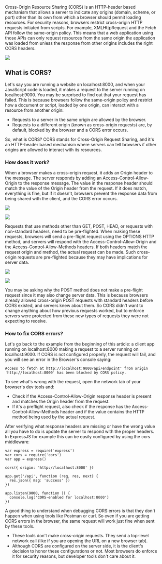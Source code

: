 Cross-Origin Resource Sharing (CORS) is an HTTP-header based mechanism that allows a server to indicate any origins (domain, scheme, or port) other than its own from which a browser should permit loading resources.
For security reasons, browsers restrict cross-origin HTTP requests initiated from scripts. For example, XMLHttpRequest and the Fetch API follow the same-origin policy. This means that a web application using those APIs can only request resources from the same origin the application was loaded from unless the response from other origins includes the right CORS headers.

![](https://developer.mozilla.org/en-US/docs/Web/HTTP/CORS/cors_principle.png)

## What is CORS?
Let's say you are running a website on localhost:8000, and when your JavaScript code is loaded, it makes a request to the server running on localhost:9000. You may be surprised to find out that your request has failed. This is because browsers follow the same-origin policy and restrict how a document or script, loaded by one origin, can interact with a resource from another origin:

- Requests to a server in the same origin are allowed by the browser.
- Requests to a different origin (known as cross-origin requests) are, by default, blocked by the browser and a CORS error occurs.

So, what is CORS? CORS stands for Cross-Origin Request Sharing, and it's an HTTP-header based mechanism where servers can tell browsers if other origins are allowed to interact with its resources.




### How does it work?
When a browser makes a cross-origin request, it adds an Origin header to the message. The server responds by adding an Access-Control-Allow-Origin to the response message. The value in the response header should match the value of the Origin header from the request. If it does match, everything is fine, but if it doesn't, browsers prevent the response data from being shared with the client, and the CORS error occurs.

![](https://rbika.com/images/blog/understanding-cors-1.svg)

![](https://rbika.com/images/blog/understanding-cors-2.svg)



Requests that use methods other than GET, POST, HEAD, or requests with non-standard headers, need to be pre-flighted. When making these requests, browsers will send a pre-flight request using the OPTIONS HTTP method, and servers will respond with the Access-Control-Allow-Origin and the Access-Control-Allow-Methods headers. If both headers match the request origin and method, the actual request can be made. Such cross-origin requests are pre-flighted because they may have implications for server data.

![](https://rbika.com/images/blog/understanding-cors-3.svg)

![](https://rbika.com/images/blog/understanding-cors-4.svg)

You may be asking why the POST method does not make a pre-flight request since it may also change server data. This is because browsers already allowed cross-origin POST requests with standard headers before CORS existed, and servers knew about them. So CORS didn't want to change anything about how previous requests worked, but to enforce servers were protected from these new types of requests they were not expecting to receive.

### How to fix CORS errors?
Let's go back to the example from the beginning of this article: a client app running on localhost:8000 making a request to a server running on localhost:9000. If CORS is not configured properly, the request will fail, and you will see an error in the Browser's console saying:
```
Access to fetch at http://localhost:9000/api/endpoint' from origin
'http://localhost:8000' has been blocked by CORS policy.
```
To see what's wrong with the request, open the network tab of your browser's dev tools and:

- Check if the Access-Control-Allow-Origin response header is present and matches the Origin header from the request.
- If it's a preflight request, also check if the response has the Access-Control-Allow-Methods header and if the value contains the HTTP method being used by the actual request.

After verifying what response headers are missing or have the wrong value all you have to do is update the server to respond with the proper headers. In ExpressJS for example this can be easily configured by using the cors middleware:
```
var express = require('express')
var cors = require('cors')
var app = express()
 
cors({ origin: 'http://localhost:8000' })
 
app.get('/api', function (req, res, next) {
  res.json({ msg: 'success' })
})
 
app.listen(9000, function () {
  console.log('CORS-enabled for localhost:8000')
})
```
A good thing to understand when debugging CORS errors is that they don't happen when using tools like Postman or curl. So even if you are getting CORS errors in the browser, the same request will work just fine when sent by these tools.

- These tools don't make cross-origin requests. They send a top-level network call (like if you are opening the URL on a new browser tab).
- Although CORS are configured on the server side, it is the client's decision to honor these configurations or not. Most browsers do enforce it for security reasons, but developer tools don't care about it.